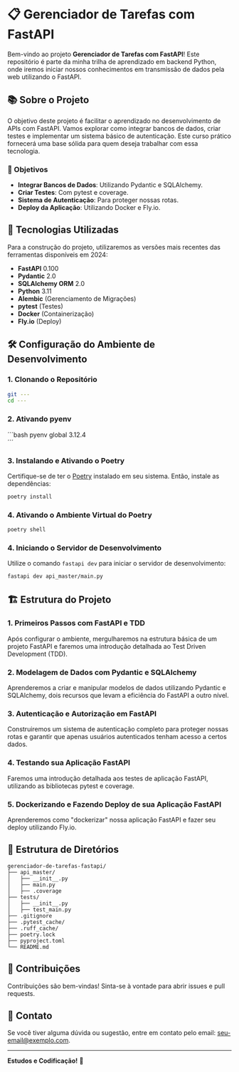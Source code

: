 # 📋 Gerenciador de Tarefas com FastAPI

Bem-vindo ao projeto **Gerenciador de Tarefas com FastAPI**! Este repositório é parte da minha trilha de aprendizado em backend Python, onde iremos iniciar nossos conhecimentos em transmissão de dados pela web utilizando o FastAPI.

## 📚 Sobre o Projeto

O objetivo deste projeto é facilitar o aprendizado no desenvolvimento de APIs com FastAPI. Vamos explorar como integrar bancos de dados, criar testes e implementar um sistema básico de autenticação. Este curso prático fornecerá uma base sólida para quem deseja trabalhar com essa tecnologia.

### 📌 Objetivos

- **Integrar Bancos de Dados**: Utilizando Pydantic e SQLAlchemy.
- **Criar Testes**: Com pytest e coverage.
- **Sistema de Autenticação**: Para proteger nossas rotas.
- **Deploy da Aplicação**: Utilizando Docker e Fly.io.

## 🚀 Tecnologias Utilizadas

Para a construção do projeto, utilizaremos as versões mais recentes das ferramentas disponíveis em 2024:

- **FastAPI** 0.100
- **Pydantic** 2.0
- **SQLAlchemy ORM** 2.0
- **Python** 3.11
- **Alembic** (Gerenciamento de Migrações)
- **pytest** (Testes)
- **Docker** (Containerização)
- **Fly.io** (Deploy)

## 🛠️ Configuração do Ambiente de Desenvolvimento

### 1. Clonando o Repositório

```bash
git ---
cd ---
```
### 2. Ativando pyenv

´´´bash
pyenv global 3.12.4   
´´´

### 3. Instalando e Ativando o Poetry

Certifique-se de ter o [Poetry](https://python-poetry.org/docs/#installation) instalado em seu sistema. Então, instale as dependências:

```bash
poetry install
```

### 4. Ativando o Ambiente Virtual do Poetry

```bash
poetry shell
```

### 4. Iniciando o Servidor de Desenvolvimento

Utilize o comando `fastapi dev` para iniciar o servidor de desenvolvimento:

```bash
fastapi dev api_master/main.py
```

## 🏗️ Estrutura do Projeto

### 1. Primeiros Passos com FastAPI e TDD

Após configurar o ambiente, mergulharemos na estrutura básica de um projeto FastAPI e faremos uma introdução detalhada ao Test Driven Development (TDD).

### 2. Modelagem de Dados com Pydantic e SQLAlchemy

Aprenderemos a criar e manipular modelos de dados utilizando Pydantic e SQLAlchemy, dois recursos que levam a eficiência do FastAPI a outro nível.

### 3. Autenticação e Autorização em FastAPI

Construiremos um sistema de autenticação completo para proteger nossas rotas e garantir que apenas usuários autenticados tenham acesso a certos dados.

### 4. Testando sua Aplicação FastAPI

Faremos uma introdução detalhada aos testes de aplicação FastAPI, utilizando as bibliotecas pytest e coverage.

### 5. Dockerizando e Fazendo Deploy de sua Aplicação FastAPI

Aprenderemos como "dockerizar" nossa aplicação FastAPI e fazer seu deploy utilizando Fly.io.

## 📂 Estrutura de Diretórios

```plaintext
gerenciador-de-tarefas-fastapi/
├── api_master/
│   ├── __init__.py
│   ├── main.py
│   ├── .coverage
├── tests/
│   ├── __init__.py
│   ├── test_main.py
├── .gitignore
├── .pytest_cache/
├── .ruff_cache/
├── poetry.lock
├── pyproject.toml
└── README.md
```

## 👥 Contribuições

Contribuições são bem-vindas! Sinta-se à vontade para abrir issues e pull requests.

## 📧 Contato

Se você tiver alguma dúvida ou sugestão, entre em contato pelo email: [seu-email@exemplo.com](mailto:seu-email@exemplo.com).

---

**Estudos e Codificação!** 🚀